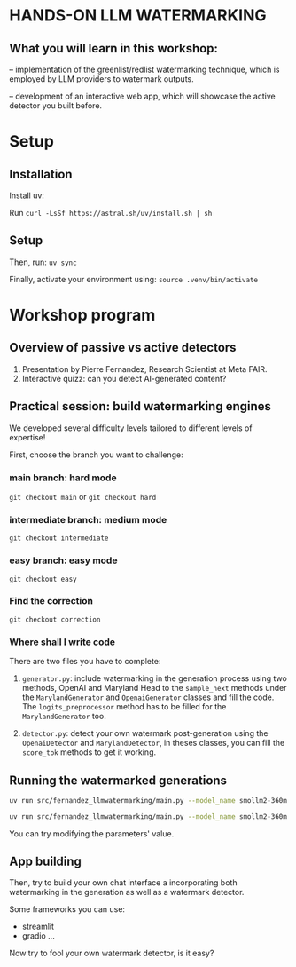 # HANDS-ON LLM WATERMARKING

## What you will learn in this workshop:
– implementation of the greenlist/redlist watermarking technique, which is employed by LLM providers to watermark outputs. 

– development of an interactive web app, which will showcase the active detector you built before.

# Setup
## Installation

Install uv:

Run `curl -LsSf https://astral.sh/uv/install.sh | sh`


## Setup

Then, run: `uv sync`

Finally, activate your environment using: `source .venv/bin/activate`

# Workshop program

## Overview of passive vs active detectors
1. Presentation by Pierre Fernandez, Research Scientist at Meta FAIR.
2. Interactive quizz: can you detect AI-generated content?

## Practical session: build watermarking engines

We developed several difficulty levels tailored to different levels of expertise!

First, choose the branch you want to challenge:

### main branch: hard mode

`git checkout main` or `git checkout hard`


### intermediate branch: medium mode

`git checkout intermediate`


### easy branch: easy mode
`git checkout easy`

### Find the correction
`git checkout correction`

### Where shall I write code

There are two files you have to complete:
1. `generator.py`: include watermarking in the generation process using two methods, OpenAI and Maryland
Head to the `sample_next` methods under the `MarylandGenerator` and `OpenaiGenerator` classes and fill the code.
The `logits_preprocessor` method has to be filled for the `MarylandGenerator` too.

2. `detector.py`: detect your own watermark post-generation using the `OpenaiDetector` and `MarylandDetector`, in theses classes, you can fill the `score_tok` methods to get it working.


## Running the watermarked generations

```bash
uv run src/fernandez_llmwatermarking/main.py --model_name smollm2-360m --prompt_path "Fernandez-LLMWatermarking/static/data /data%2Fprompts.json" --temperature 0.8 --top_p 0.95 --max_gen_len 256 --method openai --method_detect same --seed 22 --ngram 1
```

```bash
uv run src/fernandez_llmwatermarking/main.py --model_name smollm2-360m --prompt "You can write your first prompt here" --temperature 0.8 --top_p 0.95 --max_gen_len 256 --method maryland --method_detect same --seed 22 --ngram 1
```

You can try modifying the parameters' value.

## App building

Then, try to build your own chat interface a incorporating both watermarking in the generation as well as a watermark detector.

Some frameworks you can use:
- streamlit
- gradio
...

Now try to fool your own watermark detector, is it easy?
